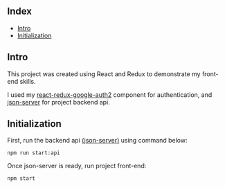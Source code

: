 ## Index

- [Intro](#intro)
- [Initialization](#initialization)

## Intro

This project was created using React and Redux to demonstrate my front-end skills.

I used my [react-redux-google-auth2](#https://github.com/iding-ir/react-redux-google-auth2) component for authentication, and [json-server](https://github.com/typicode/json-server) for project backend api.

## Initialization

First, run the backend api [(json-server)](https://github.com/typicode/json-server) using command below:

```
npm run start:api
```

Once json-server is ready, run project front-end:

```
npm start
```
